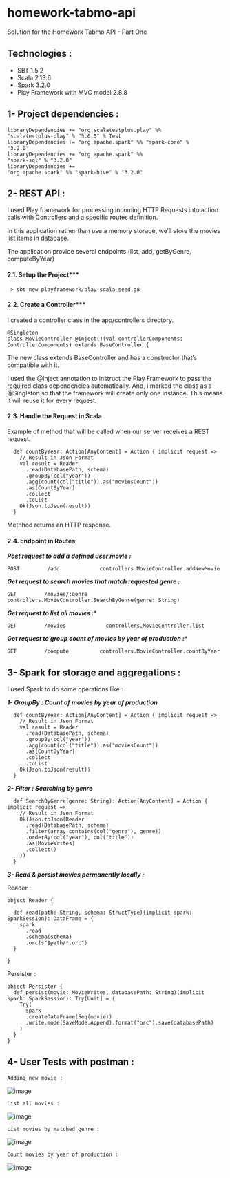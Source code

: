# homework-tabmo-api

Solution for the Homework Tabmo API - Part One

## Technologies :
  - SBT 1.5.2
  - Scala 2.13.6
  - Spark 3.2.0
  - Play Framework with MVC model 2.8.8



## 1- Project dependencies  :


<code>libraryDependencies += "org.scalatestplus.play" %% "scalatestplus-play" % "5.0.0" % Test</code><br>
<code>libraryDependencies += "org.apache.spark" %% "spark-core" % "3.2.0"</code><br>
<code>libraryDependencies += "org.apache.spark" %% "spark-sql" % "3.2.0"</code><br>
<code>libraryDependencies += "org.apache.spark" %% "spark-hive" % "3.2.0"</code><br>



## 2- REST API  :

I used Play framework for processing incoming HTTP Requests into action calls with Controllers and a specific routes definition.

In this application rather than use a memory storage, we’ll store the movies list items in database.

The application provide several endpoints (list, add, getByGenre, computeByYear)

#### 2.1. Setup the Project***

<code> > sbt new playframework/play-scala-seed.g8 </code>

#### 2.2. Create a Controller***

I created a controller class in the app/controllers directory.

```
@Singleton
class MovieController @Inject()(val controllerComponents: ControllerComponents) extends BaseController {
```

The new class extends BaseController and has a constructor that’s compatible with it.

I used the @Inject annotation to instruct the Play Framework to pass the required class dependencies automatically. And, i marked the class as a @Singleton so that the framework will create only one instance. This means it will reuse it for every request.

#### 2.3. Handle the Request in Scala

Example of method that will be called when our server receives a REST request.

```
  def countByYear: Action[AnyContent] = Action { implicit request =>
    // Result in Json Format
    val result = Reader
      .read(DatabasePath, schema)
      .groupBy(col("year"))
      .agg(count(col("title")).as("moviesCount"))
      .as[CountByYear]
      .collect
      .toList
    Ok(Json.toJson(result))
  }
```

Methhod returns an HTTP response.

#### 2.4. Endpoint in Routes

***Post request to add a defined user movie :***
```
POST         /add             controllers.MovieController.addNewMovie
```
***Get request to search movies that match requested genre :***
```
GET         /movies/:genre    controllers.MovieController.SearchByGenre(genre: String)
```
***Get request to list all movies :****
```
GET         /movies             controllers.MovieController.list
```
***Get request to group count of movies by year of production :****
```
GET         /compute          controllers.MovieController.countByYear
```

## 3- Spark for storage and aggregations :

I used Spark to do some operations like :

***1- GroupBy : Count of movies by year of production***

```
  def countByYear: Action[AnyContent] = Action { implicit request =>
    // Result in Json Format
    val result = Reader
      .read(DatabasePath, schema)
      .groupBy(col("year"))
      .agg(count(col("title")).as("moviesCount"))
      .as[CountByYear]
      .collect
      .toList
    Ok(Json.toJson(result))
  }
```

***2- Filter : Searching by genre***


```
  def SearchByGenre(genre: String): Action[AnyContent] = Action { implicit request =>
    // Result in Json Format
    Ok(Json.toJson(Reader
      .read(DatabasePath, schema)
      .filter(array_contains(col("genre"), genre))
      .orderBy(col("year"), col("title"))
      .as[MovieWrites]
      .collect()
    ))
  }
```

***3- Read & persist movies permanently locally :***

Reader :

```
object Reader {

  def read(path: String, schema: StructType)(implicit spark: SparkSession): DataFrame = {
    spark
      .read
      .schema(schema)
      .orc(s"$path/*.orc")
  }

}
```

Persister : 

```
object Persister {
  def persist(movie: MovieWrites, databasePath: String)(implicit spark: SparkSession): Try[Unit] = {
    Try(
      spark
      .createDataFrame(Seq(movie))
      .write.mode(SaveMode.Append).format("orc").save(databasePath)
    )
  }
}
```
## 4- User Tests with postman  :
```
Adding new movie :
```
![image](https://user-images.githubusercontent.com/32568108/138506620-17ed6b40-8cd7-46df-aafb-00d28940c24a.png)

```
List all movies :
```
![image](https://user-images.githubusercontent.com/32568108/138506763-1af14fa8-1699-4439-a4b5-ae6f578306ce.png)

```
List movies by matched genre : 
```
![image](https://user-images.githubusercontent.com/32568108/138506851-2d6e1507-1bd3-4d75-a1e7-efe59747e0a9.png)

```
Count movies by year of production :
```
![image](https://user-images.githubusercontent.com/32568108/138506968-006a9ab3-48bd-4465-a762-25a19bf3eeba.png)






